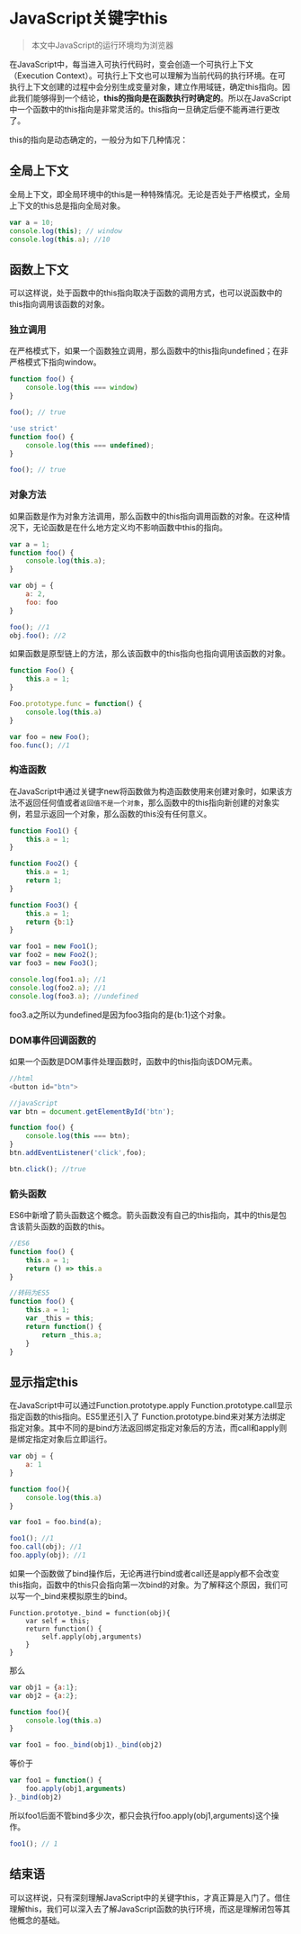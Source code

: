 # JavaScript关键字this

> 本文中JavaScript的运行环境均为浏览器

在JavaScript中，每当进入可执行代码时，变会创造一个可执行上下文（Execution Context）。可执行上下文也可以理解为当前代码的执行环境。在可执行上下文创建的过程中会分别生成变量对象，建立作用域链，确定this指向。因此我们能够得到一个结论，**this的指向是在函数执行时确定的**。所以在JavaScript中一个函数中的this指向是非常灵活的。this指向一旦确定后便不能再进行更改了。

this的指向是动态确定的，一般分为如下几种情况：

## 全局上下文
全局上下文，即全局环境中的this是一种特殊情况。无论是否处于严格模式，全局上下文的this总是指向全局对象。

```javascript
var a = 10;
console.log(this); // window
console.log(this.a); //10
```

## 函数上下文
可以这样说，处于函数中的this指向取决于函数的调用方式，也可以说函数中的this指向调用该函数的对象。

### 独立调用
在严格模式下，如果一个函数独立调用，那么函数中的this指向undefined；在非严格模式下指向window。
```javascript
function foo() {
	console.log(this === window)
}

foo(); // true
```

```javascript
'use strict'
function foo() {
	console.log(this === undefined);
}

foo(); // true
```

### 对象方法
如果函数是作为对象方法调用，那么函数中的this指向调用函数的对象。在这种情况下，无论函数是在什么地方定义均不影响函数中this的指向。
```javascript
var a = 1;
function foo() {
	console.log(this.a);
}

var obj = {
	a: 2,
	foo: foo
}

foo(); //1
obj.foo(); //2
```
如果函数是原型链上的方法，那么该函数中的this指向也指向调用该函数的对象。

```javascript
function Foo() {
	this.a = 1;
}

Foo.prototype.func = function() {
	console.log(this.a)
}

var foo = new Foo();
foo.func(); //1
```

### 构造函数
在JavaScript中通过关键字new将函数做为构造函数使用来创建对象时，如果该方法不返回任何值或者`返回值不是一个对象`，那么函数中的this指向新创建的对象实例，若显示返回一个对象，那么函数的this没有任何意义。
```javascript
function Foo1() {
	this.a = 1;
}

function Foo2() {
	this.a = 1;
	return 1;
}

function Foo3() {
	this.a = 1;
	return {b:1}
}

var foo1 = new Foo1();
var foo2 = new Foo2();
var foo3 = new Foo3();

console.log(foo1.a); //1
console.log(foo2.a); //1
console.log(foo3.a); //undefined
```
foo3.a之所以为undefined是因为foo3指向的是{b:1}这个对象。

### DOM事件回调函数的
如果一个函数是DOM事件处理函数时，函数中的this指向该DOM元素。
```javascript
//html
<button id="btn">

//javaScript
var btn = document.getElementById('btn');

function foo() {
	console.log(this === btn);
}
btn.addEventListener('click',foo);

btn.click(); //true
```

### 箭头函数
ES6中新增了箭头函数这个概念。箭头函数没有自己的this指向，其中的this是包含该箭头函数的函数的this。
```javascript
//ES6
function foo() {
	this.a = 1;
	return () => this.a
}
```

```javascript
//转码为ES5
function foo() {
	this.a = 1;
	var _this = this;
	return function() {
		return _this.a;
	}
}
```

## 显示指定this
在JavaScript中可以通过Function.prototype.apply Function.prototype.call显示指定函数的this指向。ES5里还引入了 Function.prototype.bind来对某方法绑定指定对象。其中不同的是bind方法返回绑定指定对象后的方法，而call和apply则是绑定指定对象后立即运行。
```javascript
var obj = {
	a: 1
}

function foo(){
	console.log(this.a)
}

var foo1 = foo.bind(a);

foo1(); //1
foo.call(obj); //1
foo.apply(obj); //1
```
如果一个函数做了bind操作后，无论再进行bind或者call还是apply都不会改变this指向，函数中的this只会指向第一次bind的对象。为了解释这个原因，我们可以写一个_bind来模拟原生的bind。

```
Function.prototye._bind = function(obj){
	var self = this;
	return function() {
		self.apply(obj,arguments)
	}
}
```
那么
```javascript
var obj1 = {a:1};
var obj2 = {a:2};

function foo(){
	console.log(this.a)
}

var foo1 = foo._bind(obj1)._bind(obj2)
```
等价于

```javascript
var foo1 = function() {
	foo.apply(obj1,arguments)
}._bind(obj2)
```
所以foo1后面不管bind多少次，都只会执行foo.apply(obj1,arguments)这个操作。

```javascript
foo1(); // 1
```

## 结束语
可以这样说，只有深刻理解JavaScript中的关键字this，才真正算是入门了。借住理解this，我们可以深入去了解JavaScript函数的执行环境，而这是理解闭包等其他概念的基础。
